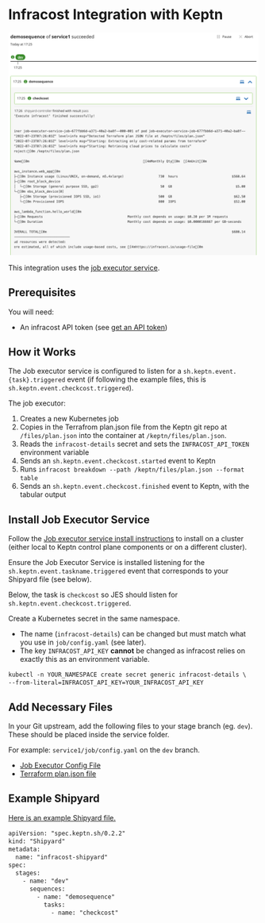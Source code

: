 # Infracost Integration with Keptn

![infracost running in keptn](./assets/infracost-keptn.png)

This integration uses the [job executor service](https://github.com/keptn-contrib/job-executor-service).

## Prerequisites

You will need:

- An infracost API token (see [get an API token](https://www.infracost.io/docs/#2-get-api-key))

## How it Works
The Job executor service is configured to listen for a `sh.keptn.event.{task}.triggered` event (if following the example files, this is `sh.keptn.event.checkcost.triggered`).

The job executor:
1. Creates a new Kubernetes job
2. Copies in the Terrafrom plan.json file from the Keptn git repo at `/files/plan.json` into the container at `/keptn/files/plan.json`.
3. Reads the `infracost-details` secret and sets the `INFRACOST_API_TOKEN` environment variable
4. Sends an `sh.keptn.event.checkcost.started` event to Keptn
5. Runs `infracost breakdown --path /keptn/files/plan.json --format table`
6. Sends an `sh.keptn.event.checkcost.finished` event to Keptn, with the tabular output

## Install Job Executor Service
Follow the [Job executor service install instructions](https://github.com/keptn-contrib/job-executor-service#quickstart) to install on a cluster (either local to Keptn control plane components or on a different cluster).

Ensure the Job Executor Service is installed listening for the `sh.keptn.event.taskname.triggered` event that corresponds to your Shipyard file (see below).

Below, the task is `checkcost` so JES should listen for `sh.keptn.event.checkcost.triggered`.

Create a Kubernetes secret in the same namespace.

- The name (`infracost-details`) can be changed but must match what you use in `job/config.yaml` (see later).
- The key `INFRACOST_API_KEY` **cannot** be changed as infracost relies on exactly this as an environment variable.

```
kubectl -n YOUR_NAMESPACE create secret generic infracost-details \
--from-literal=INFRACOST_API_KEY=YOUR_INFRACOST_API_KEY
```

## Add Necessary Files
In your Git upstream, add the following files to your stage branch (eg. `dev`). These should be placed inside the service folder.

For example: `service1/job/config.yaml` on the `dev` branch.

- [Job Executor Config File](https://github.com/agardnerIT/keptn-infracost-demo/blob/dev/service1/job/config.yaml)
- [Terraform plan.json file](https://github.com/agardnerIT/keptn-infracost-demo/blob/dev/service1/files/plan.json)

## Example Shipyard

[Here is an example Shipyard file.](https://github.com/agardnerIT/keptn-infracost-demo/blob/master/shipyard.yaml)
```
apiVersion: "spec.keptn.sh/0.2.2"
kind: "Shipyard"
metadata:
  name: "infracost-shipyard"
spec:
  stages:
    - name: "dev"
      sequences:
        - name: "demosequence"
          tasks:
            - name: "checkcost"
```